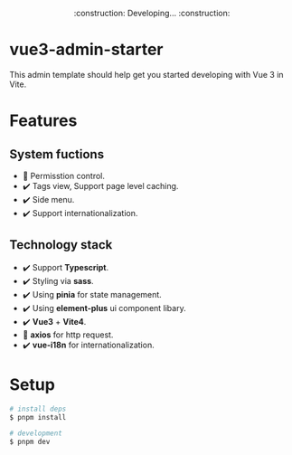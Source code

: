 
<p align="center">:construction: Developing... :construction:</p>

# vue3-admin-starter

This admin template should help get you started developing with Vue 3 in Vite.

# Features

## System fuctions

- :construction: Permisstion control.
- :heavy_check_mark: Tags view, Support page level caching.
- :heavy_check_mark: Side menu.
- :heavy_check_mark: Support internationalization.

## Technology stack

- :heavy_check_mark: Support **Typescript**.
- :heavy_check_mark: Styling via **sass**.
- :heavy_check_mark: Using **pinia** for state management.
- :heavy_check_mark: Using **element-plus** ui component libary.
- :heavy_check_mark: **Vue3** + **Vite4**.
- :construction: **axios** for http request.
- :heavy_check_mark: **vue-i18n** for internationalization.

# Setup

```bash
# install deps
$ pnpm install

# development
$ pnpm dev
```


